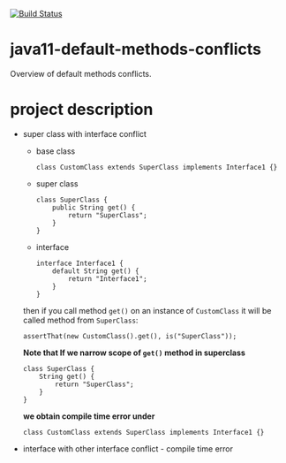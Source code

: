 [![Build Status](https://travis-ci.com/mtumilowicz/java11-default-methods-conflicts.svg?branch=master)](https://travis-ci.com/mtumilowicz/java11-default-methods-conflicts)

# java11-default-methods-conflicts
Overview of default methods conflicts.

# project description
* super class with interface conflict
    * base class
        ```
        class CustomClass extends SuperClass implements Interface1 {}
        ```
    * super class
        ```
        class SuperClass {
            public String get() {
                return "SuperClass";
            }
        }
        ```
    * interface
        ```
        interface Interface1 {
            default String get() {
                return "Interface1";
            }
        }
        ```
    then if you call method `get()` on an instance
    of `CustomClass` it will be called method from
    `SuperClass`:
    ```
    assertThat(new CustomClass().get(), is("SuperClass"));
    ```
    
    **Note that If we narrow scope of `get()` method in superclass**
    ```
    class SuperClass {
        String get() {
            return "SuperClass";
        }
    }
    ```
    **we obtain compile time error under**
    ```
    class CustomClass extends SuperClass implements Interface1 {}
    ```
* interface with other interface conflict - compile time error